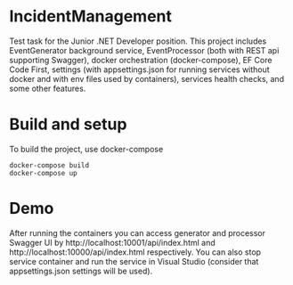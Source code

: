 # IncidentManagement
Test task for the Junior .NET Developer position. This project includes EventGenerator background service, EventProcessor (both with REST api supporting Swagger), docker orchestration (docker-compose), EF Core Code First, settings (with appsettings.json for running services without docker and with env files used by containers), services health checks, and some other features.

# Build and setup
To build the project, use docker-compose
```
docker-compose build
docker-compose up
```
# Demo
After running the containers you can access generator and processor Swagger UI by http://localhost:10001/api/index.html and http://localhost:10000/api/index.html respectively.
You can also stop service container and run the service in Visual Studio (consider that appsettings.json settings will be used).
